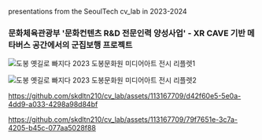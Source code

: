 presentations from the SeoulTech cv_lab in 2023-2024

### 문화체육관광부 '문화컨텐츠 R&D 전문인력 양성사업' - XR CAVE 기반 메타버스 공간에서의 군집보행 프로젝트

![도봉 옛길로 빠지다  2023 도봉문화원 미디어아트 전시 리플렛1](https://github.com/skdltn210/cv_lab/assets/113167709/16020356-33a6-4521-8d10-71e79d621a13)

![도봉 옛길로 빠지다  2023 도봉문화원 미디어아트 전시 리플렛2](https://github.com/skdltn210/cv_lab/assets/113167709/b5f1b037-fb4c-4912-b420-7df4e815b91e)

https://github.com/skdltn210/cv_lab/assets/113167709/d42f60e5-5e0a-4dd9-a033-4298a98d84bf

https://github.com/skdltn210/cv_lab/assets/113167709/79f7651e-3c7a-4205-b45c-077aa5028f88
